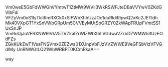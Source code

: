 Vm0weE5GbFdWWGhVYmtwT1ZtMW9WVll3WkRSWFJteDBaVVYwV0ZKdGVIbFdi
VFZyVm0xS1IyTkliRmRXCk0xSlFWbXhhUzJOc1duRldiRlpwQ2xKc2JETldh
Mk40VXpGT1YxSnVWbGRpUm5CVVEyMUtSbGRZY0ZkWApTRUpFVmtSS1UxSnJP
VmRoUjJoVFRXNW9lVkV5TVZkalZrWlZWbXhLVGdwaVZrbDZWMWh3UzFOdFZs
ZGkKUkZwT1VsaFNSVmx0ZEZwa01XUnpVbFJzVVZWWE9VeGFSbVIzVFVGdlMy
UnRNWGtLQ21WbWRBPT0KCmRkaA==

way